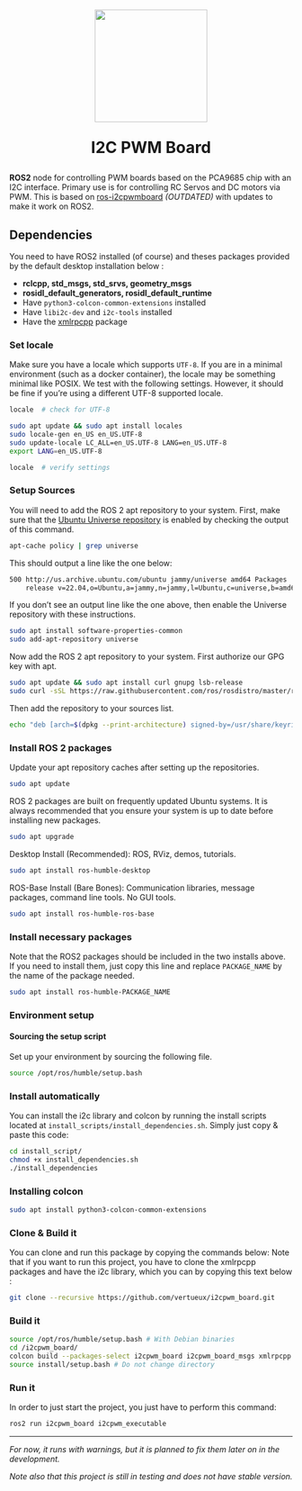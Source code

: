 <h1 align="center">
  <img src="docs/images/i2c-micro-controller.png" width="200px">
  <p align="center">
    I2C PWM Board
  </p>
</h1>

**ROS2** node for controlling PWM boards based on the PCA9685 chip with an I2C interface. Primary use is for controlling RC Servos and DC motors via PWM. This is based on [ros-i2cpwmboard](https://gitlab.com/bradanlane/ros-i2cpwmboard) *(OUTDATED)* with updates to make it work on ROS2.

## Dependencies

You need to have ROS2 installed (of course) and theses packages provided by the default desktop installation below : 

* **rclcpp, std_msgs, std_srvs, geometry_msgs**
* **rosidl_default_generators, rosidl_default_runtime**
* Have ```python3-colcon-common-extensions``` installed
* Have ```libi2c-dev``` and ```i2c-tools``` installed
* Have the [xmlrpcpp](https://github.com/bpwilcox/xmlrpcpp) package

### Set locale

Make sure you have a locale which supports ```UTF-8```. If you are in a minimal environment (such as a docker container), the locale may be something minimal like POSIX. We test with the following settings. However, it should be fine if you’re using a different UTF-8 supported locale.

```bash
locale  # check for UTF-8

sudo apt update && sudo apt install locales
sudo locale-gen en_US en_US.UTF-8
sudo update-locale LC_ALL=en_US.UTF-8 LANG=en_US.UTF-8
export LANG=en_US.UTF-8

locale  # verify settings
```

### Setup Sources

You will need to add the ROS 2 apt repository to your system. First, make sure that the [Ubuntu Universe repository](https://help.ubuntu.com/community/Repositories/Ubuntu) is enabled by checking the output of this command.

```bash
apt-cache policy | grep universe
```

This should output a line like the one below:

```bash
500 http://us.archive.ubuntu.com/ubuntu jammy/universe amd64 Packages
    release v=22.04,o=Ubuntu,a=jammy,n=jammy,l=Ubuntu,c=universe,b=amd64
```

If you don’t see an output line like the one above, then enable the Universe repository with these instructions.

```bash
sudo apt install software-properties-common
sudo add-apt-repository universe
```

Now add the ROS 2 apt repository to your system. First authorize our GPG key with apt.

```bash
sudo apt update && sudo apt install curl gnupg lsb-release
sudo curl -sSL https://raw.githubusercontent.com/ros/rosdistro/master/ros.key -o /usr/share/keyrings/ros-archive-keyring.gpg

```

Then add the repository to your sources list.

```bash
echo "deb [arch=$(dpkg --print-architecture) signed-by=/usr/share/keyrings/ros-archive-keyring.gpg] http://packages.ros.org/ros2/ubuntu $(source /etc/os-release && echo $UBUNTU_CODENAME) main" | sudo tee /etc/apt/sources.list.d/ros2.list > /dev/null
```

### Install ROS 2 packages

Update your apt repository caches after setting up the repositories.

```bash
sudo apt update
```

ROS 2 packages are built on frequently updated Ubuntu systems. It is always recommended that you ensure your system is up to date before installing new packages.

```bash
sudo apt upgrade
```

Desktop Install (Recommended): ROS, RViz, demos, tutorials.

```bash
sudo apt install ros-humble-desktop
```

ROS-Base Install (Bare Bones): Communication libraries, message packages, command line tools. No GUI tools.

```bash
sudo apt install ros-humble-ros-base
```

### Install necessary packages

Note that the ROS2 packages should be included in the two installs above. 
If you need to install them, just copy this line and replace ```PACKAGE_NAME``` by the name of the package needed.

```bash
sudo apt install ros-humble-PACKAGE_NAME
```

### Environment setup

#### Sourcing the setup script

Set up your environment by sourcing the following file.

```bash
source /opt/ros/humble/setup.bash
```

### Install automatically

You can install the i2c library and colcon by running the install scripts located at `install_scripts/install_dependencies.sh`.
Simply just copy & paste this code:

```sh
cd install_script/
chmod +x install_dependencies.sh
./install_dependencies
```

### Installing colcon

```bash
sudo apt install python3-colcon-common-extensions
```

### Clone & Build it 

You can clone and run this package by copying the commands below: 
Note that if you want to run this project, you have to clone the xmlrpcpp packages and have the i2c library, which you can by copying this text below : 

```bash
git clone --recursive https://github.com/vertueux/i2cpwm_board.git
```

### Build it 

```bash
source /opt/ros/humble/setup.bash # With Debian binaries 
cd /i2cpwm_board/
colcon build --packages-select i2cpwm_board i2cpwm_board_msgs xmlrpcpp
source install/setup.bash # Do not change directory
```

### Run it
In order to just start the project, you just have to perform this command:

```bash
ros2 run i2cpwm_board i2cpwm_executable
```

--- 

*For now, it runs with warnings, but it is planned to fix them later on in the development.*

*Note also that this project is still in testing and does not have stable version.*
